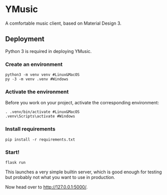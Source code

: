 # YMusic
A comfortable music client, based on Material Design 3.

## Deployment

 Python 3 is required in deploying YMusic.

### Create an environment

```shell
python3 -m venv venv #Linux&MacOS
py -3 -m venv .venv #Windows
```

### Activate the environment

Before you work on your project, activate the corresponding environment:

```shell
. .venv/bin/activate #Linux&MacOS
.venv\Scripts\activate #Windows
```

### Install requirements

```shell
pip install -r requirements.txt
```

### Start!

```shell
flask run
```

This launches a very simple builtin server, which is good enough for testing but probably not what you want to use in production.

Now head over to http://127.0.0.1:5000/.


